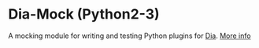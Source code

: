 # Dia-Mock (Python2-3)
A mocking module for writing and testing Python plugins for [Dia](https://wiki.gnome.org/action/show/Apps/Dia).
[More info](http://chrisdaley.biz/easy-python-for-dia.html)
